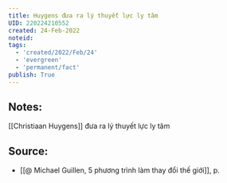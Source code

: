 ```yaml
---
title: Huygens đưa ra lý thuyết lực ly tâm
UID: 220224210552
created: 24-Feb-2022
noteid:
tags:
  - 'created/2022/Feb/24'
  - 'evergreen'
  - 'permanent/fact'
publish: True
---
```

## Notes:
[[Christiaan Huygens]] đưa ra lý thuyết lực ly tâm

## Source:
- [[@ Michael Guillen, 5 phương trình làm thay đổi thế giới]], p.




